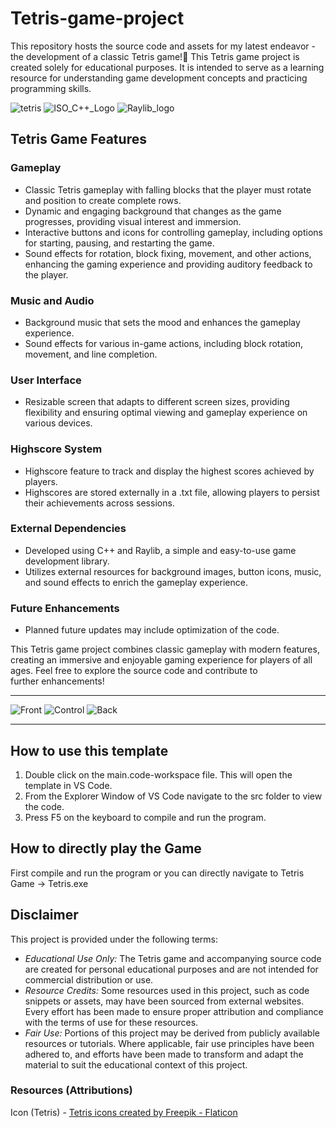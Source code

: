 # Tetris-game-project
This repository hosts the source code and assets for my latest endeavor - the development of a classic Tetris game!🌟
This Tetris game project is created solely for educational purposes. It is intended to serve as a learning resource for understanding game development concepts and practicing programming skills.

![tetris](https://github.com/Utkarsh-Dikshit/Tetris-game-project/assets/143602487/38da4723-8a4c-4023-97b8-01eb71ed91e4) 
![ISO_C++_Logo](https://github.com/Utkarsh-Dikshit/Tetris-game-project/assets/143602487/0c901461-c7b9-49d3-90bc-a099eba06674) 
![Raylib_logo](https://github.com/Utkarsh-Dikshit/Tetris-game-project/assets/143602487/fd783c40-0989-459b-b263-d67ba7c3bb4f)

## Tetris Game Features
### Gameplay
- Classic Tetris gameplay with falling blocks that the player must rotate and position to create complete rows.
- Dynamic and engaging background that changes as the game progresses, providing visual interest and immersion.
- Interactive buttons and icons for controlling gameplay, including options for starting, pausing, and restarting the game.
- Sound effects for rotation, block fixing, movement, and other actions, enhancing the gaming experience and providing auditory feedback to the player.

### Music and Audio
- Background music that sets the mood and enhances the gameplay experience.
- Sound effects for various in-game actions, including block rotation, movement, and line completion.

### User Interface
- Resizable screen that adapts to different screen sizes, providing flexibility and ensuring optimal viewing and gameplay experience on various devices.

### Highscore System
- Highscore feature to track and display the highest scores achieved by players.
- Highscores are stored externally in a .txt file, allowing players to persist their achievements across sessions.

### External Dependencies
- Developed using C++ and Raylib, a simple and easy-to-use game development library.
- Utilizes external resources for background images, button icons, music, and sound effects to enrich the gameplay experience.

### Future Enhancements
- Planned future updates may include optimization of the code.

This Tetris game project combines classic gameplay with modern features, creating an immersive and enjoyable gaming experience for players of all ages. Feel free to explore the source code and contribute to further enhancements!

-----------------------------------------------------------------------------------------------------------------------------

![Front](https://github.com/Utkarsh-Dikshit/Tetris-game-project/assets/143602487/019dfacc-1e31-4737-be8c-38d9d6dbfdb8)
![Control](https://github.com/Utkarsh-Dikshit/Tetris-game-project/assets/143602487/7864763b-aaac-4380-a1af-54d50f841fd0)
![Back](https://github.com/Utkarsh-Dikshit/Tetris-game-project/assets/143602487/eeb8d3b8-6dd5-4ade-b06a-30d98f69b77e)

-----------------------------------------------------------------------------------------------------------------------------

## How to use this template
1. Double click on the main.code-workspace file. This will open the template in VS Code.
2. From the Explorer Window of VS Code navigate to the src folder to view the code.
3. Press F5 on the keyboard to compile and run the program.

## How to directly play the Game
First compile and run the program or you can directly navigate to Tetris Game -> Tetris.exe

## Disclaimer

This project is provided under the following terms:

- *Educational Use Only:* The Tetris game and accompanying source code are created for personal educational purposes and are not intended for commercial distribution or use.
- *Resource Credits:* Some resources used in this project, such as code snippets or assets, may have been sourced from external websites. Every effort has been made to ensure proper attribution and compliance with the terms of use for these resources.
- *Fair Use:* Portions of this project may be derived from publicly available resources or tutorials. Where applicable, fair use principles have been adhered to, and efforts have been made to transform and adapt the material to suit the educational context of this project.

### Resources (Attributions)
Icon (Tetris) - <a href="https://www.flaticon.com/free-icons/tetris" title="tetris icons">Tetris icons created by Freepik - Flaticon</a>
